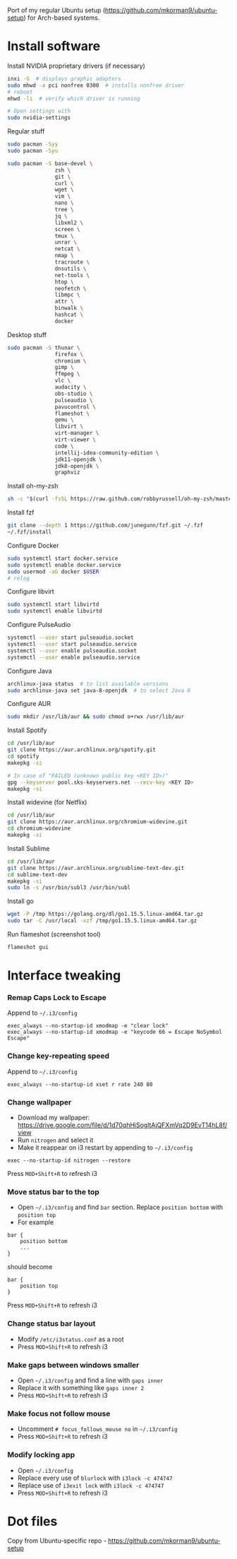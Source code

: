 Port of my regular Ubuntu setup (https://github.com/mkorman9/ubuntu-setup) for Arch-based systems.

# Install software

Install NVIDIA proprietary drivers (if necessary)
```bash
inxi -G  # displays graphic adapters
sudo mhwd -a pci nonfree 0300  # installs nonfree driver
# reboot
mhwd -li  # verify which driver is running

# Open settings with
sudo nvidia-settings
```

Regular stuff
```bash
sudo pacman -Syy
sudo pacman -Syu

sudo pacman -S base-devel \
               zsh \
               git \
               curl \
               wget \
               vim \
               nano \
               tree \
               jq \
               libxml2 \
               screen \
               tmux \
               unrar \
               netcat \
               nmap \
               tracroute \
               dnsutils \
               net-tools \
               htop \
               neofetch \
               libmpc \
               attr \
               binwalk \
               hashcat \
               docker
```

Desktop stuff
```bash
sudo pacman -S thunar \
               firefox \
               chromium \
               gimp \
               ffmpeg \
               vlc \
               audacity \
               obs-studio \
               pulseaudio \
               pavucontrol \
               flameshot \
               qemu \
               libvirt \
               virt-manager \
               virt-viewer \
               code \
               intellij-idea-community-edition \
               jdk11-openjdk \
               jdk8-openjdk \
               graphviz
```

Install oh-my-zsh
```bash
sh -c "$(curl -fsSL https://raw.github.com/robbyrussell/oh-my-zsh/master/tools/install.sh)" -s --batch
```

Install fzf
```bash
git clone --depth 1 https://github.com/junegunn/fzf.git ~/.fzf
~/.fzf/install
```

Configure Docker
```bash
sudo systemctl start docker.service
sudo systemctl enable docker.service
sudo usermod -aG docker $USER
# relog
```

Configure libvirt
```bash
sudo systemctl start libvirtd
sudo systemctl enable libvirtd
```

Configure PulseAudio
```bash
systemctl --user start pulseaudio.socket
systemctl --user start pulseaudio.service
systemctl --user enable pulseaudio.socket
systemctl --user enable pulseaudio.service
```

Configure Java
```bash
archlinux-java status  # to list available versions
sudo archlinux-java set java-8-openjdk  # to select Java 8
```

Configure AUR
```bash
sudo mkdir /usr/lib/aur && sudo chmod o+rwx /usr/lib/aur
```

Install Spotify
```bash
cd /usr/lib/aur
git clone https://aur.archlinux.org/spotify.git
cd spotify
makepkg -si

# In case of "FAILED (unknown public key <KEY ID>)"
gpg --keyserver pool.sks-keyservers.net --recv-key <KEY ID>
makepkg -si
```

Install widevine (for Netflix)
```bash
cd /usr/lib/aur
git clone https://aur.archlinux.org/chromium-widevine.git
cd chromium-widevine
makepkg -si
```

Install Sublime
```bash
cd /usr/lib/aur
git clone https://aur.archlinux.org/sublime-text-dev.git
cd sublime-text-dev
makepkg -si
sudo ln -s /usr/bin/subl3 /usr/bin/subl
```

Install go
```bash
wget -P /tmp https://golang.org/dl/go1.15.5.linux-amd64.tar.gz
sudo tar -C /usr/local -xzf /tmp/go1.15.5.linux-amd64.tar.gz
```

Run flameshot (screenshot tool)
```bash
flameshot gui
```

# Interface tweaking

### Remap Caps Lock to Escape

Append to `~/.i3/config`
```
exec_always --no-startup-id xmodmap -e "clear lock"
exec_always --no-startup-id xmodmap -e "keycode 66 = Escape NoSymbol Escape"
```

### Change key-repeating speed

Append to `~/.i3/config`
```
exec_always --no-startup-id xset r rate 240 80
```

### Change wallpaper

- Download my wallpaper: https://drive.google.com/file/d/1d70qhHiSogltAjQFXmVq2D9EvT14hL8f/view
- Run `nitrogen` and select it
- Make it reappear on i3 restart by appending to `~/.i3/config`
```
exec --no-startup-id nitrogen --restore
```

Press `MOD+Shift+R` to refresh i3

### Move status bar to the top

- Open `~/.i3/config` and find `bar` section. Replace `position bottom` with `position top`
- For example
```
bar {
    position bottom
    ...
}
```

should become
```
bar {
    position top
}
```

Press `MOD+Shift+R` to refresh i3

### Change status bar layout

- Modify `/etc/i3status.conf` as a root
- Press `MOD+Shift+R` to refresh i3

### Make gaps between windows smaller

- Open `~/.i3/config` and find a line with `gaps inner`
- Replace it with something like `gaps inner 2`
- Press `MOD+Shift+R` to refresh i3

### Make focus not follow mouse

- Uncomment `# focus_follows_mouse no` in `~/.i3/config`
- Press `MOD+Shift+R` to refresh i3

### Modify locking app

- Open `~/.i3/config`
- Replace every use of `blurlock` with `i3lock -c 474747`
- Replace use of `i3exit lock` with `i3lock -c 474747`
- Press `MOD+Shift+R` to refresh i3

# Dot files

Copy from Ubuntu-specific repo - https://github.com/mkorman9/ubuntu-setup
